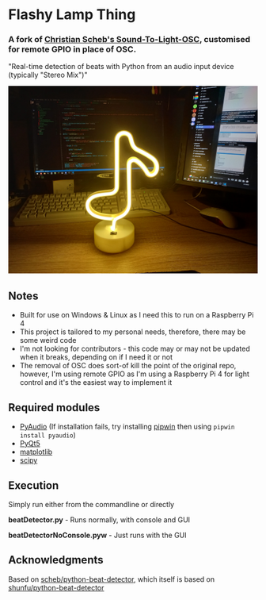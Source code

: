 Flashy Lamp Thing
=================
### A fork of [Christian Scheb's Sound-To-Light-OSC](https://github.com/scheb/sound-to-light-osc), customised for remote GPIO in place of OSC.

"Real-time detection of beats with Python from an audio input device (typically "Stereo Mix")"

![Image: The lamp that shall flash](lamp.jpg)

Notes
-----

- Built for use on Windows & Linux as I need this to run on a Raspberry Pi 4
- This project is tailored to my personal needs, therefore, there may be some weird code
- I'm not looking for contributors - this code may or may not be updated when it breaks, depending on if I need it or not
- The removal of OSC does sort-of kill the point of the original repo, however, I'm using remote GPIO as I'm using a Raspberry Pi 4 for light control and it's the easiest way to implement it

Required modules
----------------

- [PyAudio](https://pypi.org/project/PyAudio) (If installation fails, try installing [pipwin](https://pypi.org/project/pipwin) then using `pipwin install pyaudio`)
- [PyQt5](https://pypi.org/project/PyQt5)
- [matplotlib](https://pypi.org/project/matplotlib)
- [scipy](https://pypi.org/project/scipy)

Execution
---------
Simply run either from the commandline or directly

**beatDetector.py** - Runs normally, with console and GUI

**beatDetectorNoConsole.pyw** - Just runs with the GUI

Acknowledgments
---------------

Based on [scheb/python-beat-detector](https://github.com/scheb/sound-to-light-osc), which itself is based on [shunfu/python-beat-detector](https://github.com/shunfu/python-beat-detector)
